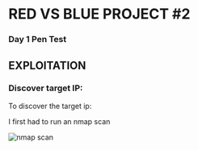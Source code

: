 # RED VS BLUE PROJECT #2


### Day 1 Pen Test
## **EXPLOITATION**

### **Discover target IP:**

To discover the target ip:

I first had to run an nmap scan


![nmap scan](https://user-images.githubusercontent.com/96896057/176231038-50e01034-7818-4772-9f70-7a10cb988e0e.png)

